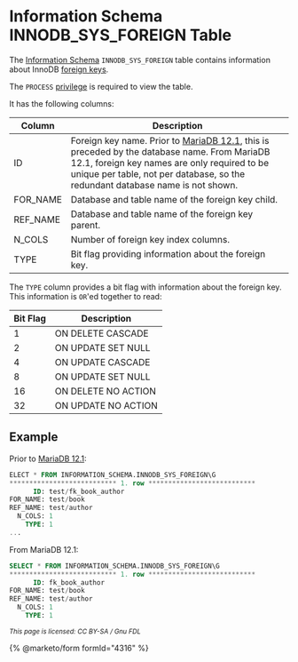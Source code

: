 # Information Schema INNODB\_SYS\_FOREIGN Table

The [Information Schema](../../) `INNODB_SYS_FOREIGN` table contains information about InnoDB [foreign keys](../../../../../ha-and-performance/optimization-and-tuning/optimization-and-indexes/foreign-keys.md).

The `PROCESS` [privilege](../../../../sql-statements/account-management-sql-statements/grant.md) is required to view the table.

It has the following columns:

| Column    | Description                                                                                                                                                                                                                                                                                                                                                                           |
| --------- | ------------------------------------------------------------------------------------------------------------------------------------------------------------------------------------------------------------------------------------------------------------------------------------------------------------------------------------------------------------------------------------- |
| ID        | Foreign key name. Prior to [MariaDB 12.1](https://app.gitbook.com/s/aEnK0ZXmUbJzqQrTjFyb/community-server/release-notes-mariadb-12.1-rolling-releases/changes-and-improvements-in-mariadb-12.1), this is preceded by the database name. From MariaDB 12.1, foreign key names are only required to be unique per table, not per database, so the redundant database name is not shown. |
| FOR\_NAME | Database and table name of the foreign key child.                                                                                                                                                                                                                                                                                                                                     |
| REF\_NAME | Database and table name of the foreign key parent.                                                                                                                                                                                                                                                                                                                                    |
| N\_COLS   | Number of foreign key index columns.                                                                                                                                                                                                                                                                                                                                                  |
| TYPE      | Bit flag providing information about the foreign key.                                                                                                                                                                                                                                                                                                                                 |

The `TYPE` column provides a bit flag with information about the foreign key. This information is `OR`'ed together to read:

| Bit Flag | Description         |
| -------- | ------------------- |
| 1        | ON DELETE CASCADE   |
| 2        | ON UPDATE SET NULL  |
| 4        | ON UPDATE CASCADE   |
| 8        | ON UPDATE SET NULL  |
| 16       | ON DELETE NO ACTION |
| 32       | ON UPDATE NO ACTION |

## Example

Prior to [MariaDB 12.1](https://app.gitbook.com/s/aEnK0ZXmUbJzqQrTjFyb/community-server/release-notes-mariadb-12.1-rolling-releases/changes-and-improvements-in-mariadb-12.1):

```sql
ELECT * FROM INFORMATION_SCHEMA.INNODB_SYS_FOREIGN\G
*************************** 1. row ***************************
      ID: test/fk_book_author
FOR_NAME: test/book
REF_NAME: test/author
  N_COLS: 1
    TYPE: 1
...
```

From MariaDB 12.1:

```sql
SELECT * FROM INFORMATION_SCHEMA.INNODB_SYS_FOREIGN\G
*************************** 1. row ***************************
      ID: fk_book_author
FOR_NAME: test/book
REF_NAME: test/author
  N_COLS: 1
    TYPE: 1
```

<sub>_This page is licensed: CC BY-SA / Gnu FDL_</sub>

{% @marketo/form formId="4316" %}
